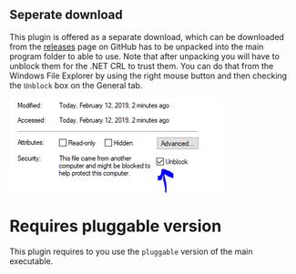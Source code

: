 ﻿## Seperate download

This plugin is offered as a separate download, which can be downloaded from the 
[releases](https://github.com/win-acme/win-acme/releases/) page on GitHub has to be unpacked into 
the main program folder to able to use. Note that after unpacking you will have to 
unblock them for the .NET CRL to trust them. You can do that from the Windows File 
Explorer by using the right mouse button and then checking the `Unblock` box on 
the General tab.

![image](/assets/unblock-dll.png)

# Requires pluggable version

This plugin requires to you use the `pluggable` version of the main executable.
